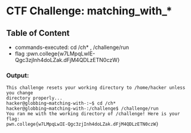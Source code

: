 # CTF Challenge: matching_with_*

## Table of Content

- commands-executed: cd /ch* , /challenge/run
- flag :pwn.college{w7LMpqLwIE-Qgc3zjInh4doLZak.dFjM4QDLzETN0czW}


### Output:
```console
This challenge resets your working directory to /home/hacker unless you change 
directory properly...
hacker@globbing~matching-with-:~$ cd /ch*
hacker@globbing~matching-with-:/challenge$ /challenge/run
You ran me with the working directory of /challenge! Here is your flag:
pwn.college{w7LMpqLwIE-Qgc3zjInh4doLZak.dFjM4QDLzETN0czW}
```
